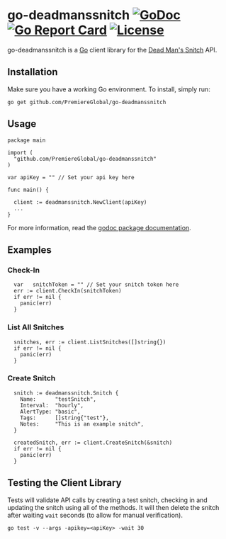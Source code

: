 # go-deadmanssnitch [![GoDoc](https://godoc.org/github.com/PremiereGlobal/go-deadmanssnitch?status.png)](http://godoc.org/github.com/PremiereGlobal/go-deadmanssnitch) [![Go Report Card](https://goreportcard.com/badge/github.com/PremiereGlobal/go-deadmanssnitch)](https://goreportcard.com/report/github.com/PremiereGlobal/go-deadmanssnitch) [![License](https://img.shields.io/badge/License-MIT-blue.svg)](https://github.com/PremiereGlobal/go-deadmanssnitch/blob/master/LICENSE)
go-deadmanssnitch is a [Go](http://golang.org/) client library for the [Dead Man's Snitch](https://deadmanssnitch.com/docs/api/v1) API.

## Installation
Make sure you have a working Go environment. To install, simply run:

```
go get github.com/PremiereGlobal/go-deadmanssnitch
```

## Usage

```
package main

import (
  "github.com/PremiereGlobal/go-deadmanssnitch"
)

var apiKey = "" // Set your api key here

func main() {

  client := deadmanssnitch.NewClient(apiKey)
  ...
}
```

For more information, read the [godoc package documentation](http://godoc.org/github.com/PremiereGlobal/go-deadmanssnitch).

## Examples

### Check-In

```
  var	snitchToken = "" // Set your snitch token here
  err := client.CheckIn(snitchToken)
  if err != nil {
    panic(err)
  }
```

### List All Snitches

```
  snitches, err := client.ListSnitches([]string{})
  if err != nil {
    panic(err)
  }
```

### Create Snitch

```
  snitch := deadmanssnitch.Snitch {
    Name:      "testSnitch",
    Interval:  "hourly",
    AlertType: "basic",
    Tags:      []string{"test"},
    Notes:     "This is an example snitch",
  }

  createdSnitch, err := client.CreateSnitch(&snitch)
  if err != nil {
    panic(err)
  }
```

## Testing the Client Library
Tests will validate API calls by creating a test snitch, checking in and updating the snitch using all of the methods.  It will then delete the snitch after waiting `wait` seconds (to allow for manual verification).

```
go test -v --args -apikey=<apiKey> -wait 30
```
